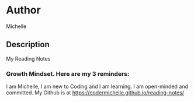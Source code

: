 # Author
Michelle 

## Description
My Reading Notes

### Growth Mindset. Here are my 3 reminders:
I am Michelle, I am new to Coding and I am learning. I am open-minded and committed.
My Github is at https://codermichelle.github.io/reading-notes/
